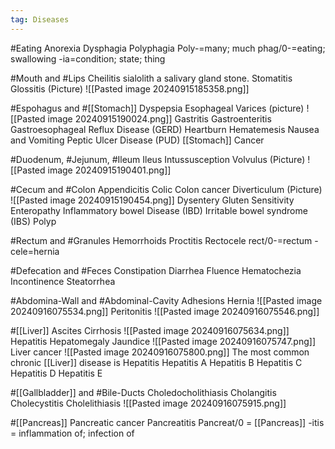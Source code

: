 ```yaml
---
tag: Diseases
---
```

#Eating
	Anorexia
	Dysphagia
	Polyphagia
		Poly-=many; much
		phag/0-=eating; swallowing
		-ia=condition; state; thing

#Mouth and #Lips 
	Cheilitis
	sialolith
		a salivary gland stone.
	Stomatitis
	Glossitis
		(Picture)
			![[Pasted image 20240915185358.png]]

#Espohagus and #[[Stomach]]
	Dyspepsia
	Esophageal Varices
		(picture)
			![[Pasted image 20240915190024.png]]
	Gastritis
	Gastroenteritis
	Gastroesophageal Reflux Disease (GERD)
	Heartburn
	Hematemesis
	Nausea and Vomiting
	Peptic Ulcer Disease (PUD)
	[[Stomach]] Cancer

#Duodenum, #Jejunum, #Ileum
	Ileus
	Intussusception
	Volvulus
		(Picture)
			![[Pasted image 20240915190401.png]]

#Cecum and #Colon
	Appendicitis
	Colic
	Colon cancer
	Diverticulum
		(Picture)
				![[Pasted image 20240915190454.png]]
	Dysentery
	Gluten Sensitivity Enteropathy
	Inflammatory bowel Disease (IBD)
	Irritable bowel syndrome (IBS)
	Polyp

#Rectum and #Granules 
	Hemorrhoids
	Proctitis
	Rectocele
		rect/0-=rectum
		-cele=hernia

#Defecation and #Feces
	Constipation
		Diarrhea
		Fluence
		Hematochezia
		Incontinence
		Steatorrhea

#Abdomina-Wall and #Abdominal-Cavity
	Adhesions
	Hernia
			![[Pasted image 20240916075534.png]]
	Peritonitis
			![[Pasted image 20240916075546.png]]

#[[Liver]]
	Ascites
	Cirrhosis
			![[Pasted image 20240916075634.png]]
	Hepatitis
	Hepatomegaly
	Jaundice
			![[Pasted image 20240916075747.png]]
	Liver cancer
			![[Pasted image 20240916075800.png]]
	The most common chronic [[Liver]] disease is Hepatitis
		Hepatitis A
		Hepatitis B
		Hepatitis C
		Hepatitis D
		Hepatitis E

#[[Gallbladder]] and #Bile-Ducts
	Choledocholithiasis
	Cholangitis
	Cholecystitis
	Cholelithiasis
			![[Pasted image 20240916075915.png]]

#[[Pancreas]]
	Pancreatic cancer
	Pancreatitis
		Pancreat/0 = [[Pancreas]]
		-itis = inflammation of; infection of






























